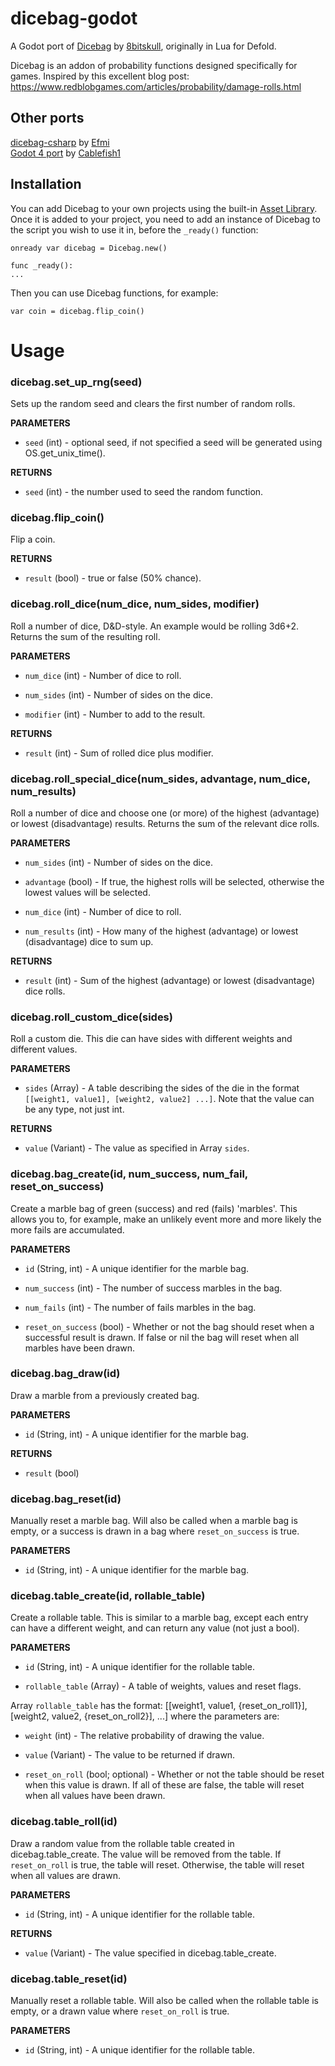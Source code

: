 #  dicebag-godot

A Godot port of [Dicebag](https://github.com/8bitskull/dicebag) by [8bitskull](https://github.com/8bitskull), originally in Lua for Defold.

Dicebag is an addon of probability functions designed specifically for games.
Inspired by this excellent blog post: https://www.redblobgames.com/articles/probability/damage-rolls.html

## Other ports
[dicebag-csharp](https://github.com/Efmi/dicebag-csharp) by [Efmi](https://github.com/Efmi)  
[Godot 4 port](https://github.com/Cablefish1/dicebag-godot-4) by [Cablefish1](https://github.com/Cablefish1)

## Installation
You can add Dicebag to your own projects using the built-in [Asset Library](https://docs.godotengine.org/en/latest/community/asset_library/using_assetlib.html#in-the-editor).
Once it is added to your project, you need to add an instance of Dicebag to the script you wish to use it in, before the `_ready()` function:
```
onready var dicebag = Dicebag.new()

func _ready():
...
```
Then you can use Dicebag functions, for example:
```
var coin = dicebag.flip_coin()
```
#  Usage

###  dicebag.set_up_rng(seed)

Sets up the random seed and clears the first number of random rolls.

  

**PARAMETERS**

* `seed` (int) - optional seed, if not specified a seed will be generated using OS.get_unix_time().

  

**RETURNS**

* `seed` (int) - the number used to seed the random function.

  

###  dicebag.flip_coin()

Flip a coin.

  

**RETURNS**

* `result` (bool) - true or false (50% chance).

  

###  dicebag.roll_dice(num_dice, num_sides, modifier)

Roll a number of dice, D&D-style. An example would be rolling 3d6+2. Returns the sum of the resulting roll.

  

**PARAMETERS**

* `num_dice` (int) - Number of dice to roll.

* `num_sides` (int) - Number of sides on the dice.

* `modifier` (int) - Number to add to the result.

  

**RETURNS**

* `result` (int) - Sum of rolled dice plus modifier.

  

###  dicebag.roll_special_dice(num_sides, advantage, num_dice, num_results)

Roll a number of dice and choose one (or more) of the highest (advantage) or lowest (disadvantage) results. Returns the sum of the relevant dice rolls.

  

**PARAMETERS**

* `num_sides` (int) - Number of sides on the dice.

* `advantage` (bool) - If true, the highest rolls will be selected, otherwise the lowest values will be selected.

* `num_dice` (int) - Number of dice to roll.

* `num_results` (int) - How many of the highest (advantage) or lowest (disadvantage) dice to sum up.

  

**RETURNS**

* `result` (int) - Sum of the highest (advantage) or lowest (disadvantage) dice rolls.

  

###  dicebag.roll_custom_dice(sides)

Roll a custom die. This die can have sides with different weights and different values.

  

**PARAMETERS**

* `sides` (Array) - A table describing the sides of the die in the format `[[weight1, value1], [weight2, value2] ...]`. Note that the value can be any type, not just int.

  

**RETURNS**

* `value` (Variant) - The value as specified in Array `sides`.

  

###  dicebag.bag_create(id, num_success, num_fail, reset_on_success)

Create a marble bag of green (success) and red (fails) 'marbles'. This allows you to, for example, make an unlikely event more and more likely the more fails are accumulated.

  

**PARAMETERS**

* `id` (String, int) - A unique identifier for the marble bag.

* `num_success` (int) - The number of success marbles in the bag.

* `num_fails` (int) - The number of fails marbles in the bag.

* `reset_on_success` (bool) - Whether or not the bag should reset when a successful result is drawn. If false or nil the bag will reset when all marbles have been drawn.

  

###  dicebag.bag_draw(id)

Draw a marble from a previously created bag.

  

**PARAMETERS**

* `id` (String, int) - A unique identifier for the marble bag.

  

**RETURNS**

* `result` (bool)

  

###  dicebag.bag_reset(id)

Manually reset a marble bag. Will also be called when a marble bag is empty, or a success is drawn in a bag where `reset_on_success` is true.

  

**PARAMETERS**

* `id` (String, int) - A unique identifier for the marble bag.

  

###  dicebag.table_create(id, rollable_table)

Create a rollable table. This is similar to a marble bag, except each entry can have a different weight, and can return any value (not just a bool).

  

**PARAMETERS**

* `id` (String, int) - A unique identifier for the rollable table.

* `rollable_table` (Array) - A table of weights, values and reset flags.

  

Array `rollable_table` has the format: [[weight1, value1, {reset_on_roll1}], [weight2, value2, {reset_on_roll2}], ...] where the parameters are:

* `weight` (int) - The relative probability of drawing the value.

* `value` (Variant) - The value to be returned if drawn.

* `reset_on_roll` (bool; optional) - Whether or not the table should be reset when this value is drawn. If all of these are false, the table will reset when all values have been drawn.

  

###  dicebag.table_roll(id)

Draw a random value from the rollable table created in dicebag.table_create. The value will be removed from the table. If `reset_on_roll` is true, the table will reset. Otherwise, the table will reset when all values are drawn.

  

**PARAMETERS**

* `id` (String, int) - A unique identifier for the rollable table.

  

**RETURNS**

* `value` (Variant) - The value specified in dicebag.table_create.

  

###  dicebag.table_reset(id)

Manually reset a rollable table. Will also be called when the rollable table is empty, or a drawn value where `reset_on_roll` is true.

  

**PARAMETERS**

* `id` (String, int) - A unique identifier for the rollable table.
